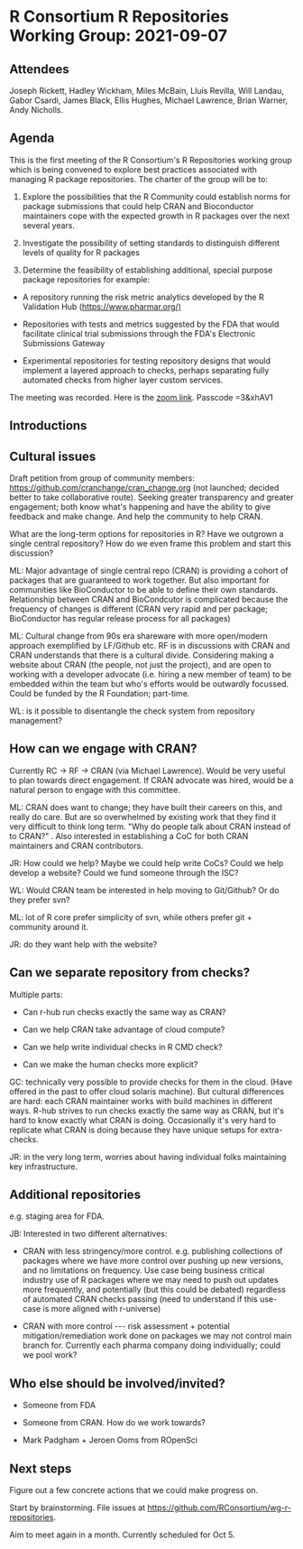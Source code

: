 # **R Consortium R Repositories Working Group: 2021-09-07**

## Attendees

Joseph Rickett, Hadley Wickham, Miles McBain, Lluís Revilla, Will Landau, Gabor Csardi, James Black, Ellis Hughes, Michael Lawrence, Brian Warner, Andy Nicholls.

## Agenda

This is the first meeting of the R Consortium's R Repositories working group which is being convened to explore best practices associated with managing R package repositories.
The charter of the group will be to:

1.  Explore the possibilities that the R Community could establish norms for package submissions that could help CRAN and Bioconductor maintainers cope with the expected growth in R packages over the next several years.

2.  Investigate the possibility of setting standards to distinguish different levels of quality for R packages

3.  Determine the feasibility of establishing additional, special purpose package repositories for example:

-   A repository running the risk metric analytics developed by the R Validation Hub (<https://www.pharmar.org/)>

-   Repositories with tests and metrics suggested by the FDA that would facilitate clinical trial submissions through the FDA's Electronic Submissions Gateway

-   Experimental repositories for testing repository designs that would implement a layered approach to checks, perhaps separating fully automated checks from higher layer custom services.

The meeting was recorded. Here is the  [zoom link](https://rstudio.zoom.us/rec/share/jaYHzJ01nJi1NChvkuGXuk5rFoOowQh48_a9722dsMFhzbtUzsR5-9P4RLvbysUW.yKOnVx021EqDe2-6). Passcode =3&xhAV1


## Introductions

## Cultural issues

Draft petition from group of community members: <https://github.com/cranchange/cran_change.org> (not launched; decided better to take collaborative route).
Seeking greater transparency and greater engagement; both know what's happening and have the ability to give feedback and make change.
And help the community to help CRAN.

What are the long-term options for repositories in R?
Have we outgrown a single central repository?
How do we even frame this problem and start this discussion?

ML: Major advantage of single central repo (CRAN) is providing a cohort of packages that are guaranteed to work together.
But also important for communities like BioConductor to be able to define their own standards.
Relationship between CRAN and BioCondcutor is complicated because the frequency of changes is different (CRAN very rapid and per package; BioConductor has regular release process for all packages)

ML: Cultural change from 90s era shareware with more open/modern approach exemplified by LF/Github etc.
RF is in discussions with CRAN and CRAN understands that there is a cultural divide.
Considering making a website about CRAN (the people, not just the project), and are open to working with a developer advocate (i.e. hiring a new member of team) to be embedded within the team but who's efforts would be outwardly focussed.
Could be funded by the R Foundation; part-time.

WL: is it possible to disentangle the check system from repository management? 

## How can we engage with CRAN?

Currently RC -> RF -> CRAN (via Michael Lawrence).
Would be very useful to plan towards direct engagement.
If CRAN advocate was hired, would be a natural person to engage with this committee.

ML: CRAN does want to change; they have built their careers on this, and really do care.
But are so overwhelmed by existing work that they find it very difficult to think long term.
"Why do people talk about CRAN instead of to CRAN?" .
Also interested in establishing a CoC for both CRAN maintainers and CRAN contributors.

JR: How could we help?
Maybe we could help write CoCs?
Could we help develop a website?
Could we fund someone through the ISC?

WL: Would CRAN team be interested in help moving to Git/Github?
Or do they prefer svn?

ML: lot of R core prefer simplicity of svn, while others prefer git + community around it. 

JR: do they want help with the website?

## Can we separate repository from checks?

Multiple parts:

-   Can r-hub run checks exactly the same way as CRAN?

-   Can we help CRAN take advantage of cloud compute?

-   Can we help write individual checks in R CMD check?

-   Can we make the human checks more explicit?

GC: technically very possible to provide checks for them in the cloud.
(Have offered in the past to offer cloud solaris machine).
But cultural differences are hard: each CRAN maintainer works with build machines in different ways.
R-hub strives to run checks exactly the same way as CRAN, but it's hard to know exactly what CRAN is doing.
Occasionally it's very hard to replicate what CRAN is doing because they have unique setups for extra-checks.

JR: in the very long term, worries about having individual folks maintaining key infrastructure.

## Additional repositories

e.g. staging area for FDA.

JB: Interested in two different alternatives:

-   CRAN with less stringency/more control.
    e.g. publishing collections of packages where we have more control over pushing up new versions, and no limitations on frequency. 
    Use case being business critical industry use of R packages where we may need to push out updates more frequently, and 
    potentially (but this could be debated) regardless of automated CRAN checks passing (need to understand if this use-case is more aligned with r-universe)

-   CRAN with more control --- risk assessment + potential mitigation/remediation work done on packages we may not control main branch for.
    Currently each pharma company doing individually; could we pool work?

## Who else should be involved/invited?

-   Someone from FDA

-   Someone from CRAN.
    How do we work towards?

-   Mark Padgham + Jeroen Ooms from ROpenSci

## Next steps

Figure out a few concrete actions that we could make progress on. 

Start by brainstorming.
File issues at <https://github.com/RConsortium/wg-r-repositories>.


Aim to meet again in a month.
Currently scheduled for Oct 5.
